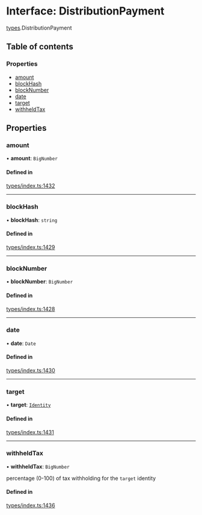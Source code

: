 # Interface: DistributionPayment

[types](../wiki/types).DistributionPayment

## Table of contents

### Properties

- [amount](../wiki/types.DistributionPayment#amount)
- [blockHash](../wiki/types.DistributionPayment#blockhash)
- [blockNumber](../wiki/types.DistributionPayment#blocknumber)
- [date](../wiki/types.DistributionPayment#date)
- [target](../wiki/types.DistributionPayment#target)
- [withheldTax](../wiki/types.DistributionPayment#withheldtax)

## Properties

### amount

• **amount**: `BigNumber`

#### Defined in

[types/index.ts:1432](https://github.com/PolymeshAssociation/polymesh-sdk/blob/3d14e829/src/types/index.ts#L1432)

___

### blockHash

• **blockHash**: `string`

#### Defined in

[types/index.ts:1429](https://github.com/PolymeshAssociation/polymesh-sdk/blob/3d14e829/src/types/index.ts#L1429)

___

### blockNumber

• **blockNumber**: `BigNumber`

#### Defined in

[types/index.ts:1428](https://github.com/PolymeshAssociation/polymesh-sdk/blob/3d14e829/src/types/index.ts#L1428)

___

### date

• **date**: `Date`

#### Defined in

[types/index.ts:1430](https://github.com/PolymeshAssociation/polymesh-sdk/blob/3d14e829/src/types/index.ts#L1430)

___

### target

• **target**: [`Identity`](../wiki/api.entities.Identity.Identity)

#### Defined in

[types/index.ts:1431](https://github.com/PolymeshAssociation/polymesh-sdk/blob/3d14e829/src/types/index.ts#L1431)

___

### withheldTax

• **withheldTax**: `BigNumber`

percentage (0-100) of tax withholding for the `target` identity

#### Defined in

[types/index.ts:1436](https://github.com/PolymeshAssociation/polymesh-sdk/blob/3d14e829/src/types/index.ts#L1436)
